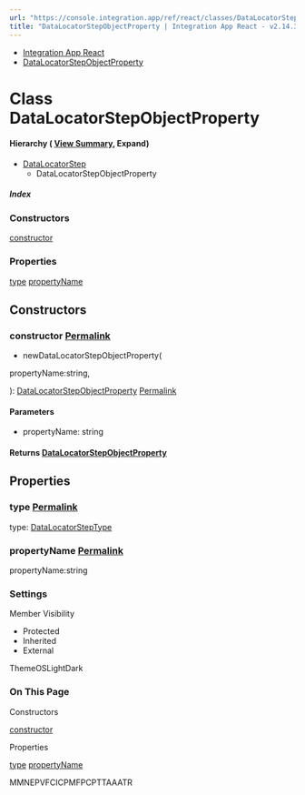 ```yaml
---
url: "https://console.integration.app/ref/react/classes/DataLocatorStepObjectProperty.html"
title: "DataLocatorStepObjectProperty | Integration App React - v2.14.3"
---
```


- [Integration App React](https://console.integration.app/ref/react/index.html)
- [DataLocatorStepObjectProperty](https://console.integration.app/ref/react/classes/DataLocatorStepObjectProperty.html)

# Class DataLocatorStepObjectProperty

#### Hierarchy ( [View Summary](https://console.integration.app/ref/react/hierarchy.html\#DataLocatorStepObjectProperty), Expand)

- [DataLocatorStep](https://console.integration.app/ref/react/classes/DataLocatorStep.html)
  - DataLocatorStepObjectProperty

##### Index

### Constructors

[constructor](https://console.integration.app/ref/react/classes/DataLocatorStepObjectProperty.html#constructor)

### Properties

[type](https://console.integration.app/ref/react/classes/DataLocatorStepObjectProperty.html#type) [propertyName](https://console.integration.app/ref/react/classes/DataLocatorStepObjectProperty.html#propertyname)

## Constructors

### constructor [Permalink](https://console.integration.app/ref/react/classes/DataLocatorStepObjectProperty.html\#constructor)

- newDataLocatorStepObjectProperty(

propertyName:string,

): [DataLocatorStepObjectProperty](https://console.integration.app/ref/react/classes/DataLocatorStepObjectProperty.html) [Permalink](https://console.integration.app/ref/react/classes/DataLocatorStepObjectProperty.html#constructordatalocatorstepobjectproperty)





#### Parameters



- propertyName: string

#### Returns [DataLocatorStepObjectProperty](https://console.integration.app/ref/react/classes/DataLocatorStepObjectProperty.html)

## Properties

### type [Permalink](https://console.integration.app/ref/react/classes/DataLocatorStepObjectProperty.html\#type)

type: [DataLocatorStepType](https://console.integration.app/ref/react/enums/DataLocatorStepType.html)

### propertyName [Permalink](https://console.integration.app/ref/react/classes/DataLocatorStepObjectProperty.html\#propertyname)

propertyName:string

### Settings

Member Visibility

- Protected
- Inherited
- External

ThemeOSLightDark

### On This Page

Constructors

[constructor](https://console.integration.app/ref/react/classes/DataLocatorStepObjectProperty.html#constructor)

Properties

[type](https://console.integration.app/ref/react/classes/DataLocatorStepObjectProperty.html#type) [propertyName](https://console.integration.app/ref/react/classes/DataLocatorStepObjectProperty.html#propertyname)

MMNEPVFCICPMFPCPTTAAATR